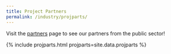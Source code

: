 ```yaml
---
title: Project Partners
permalink: /industry/projparts/
---
```

Visit the [partners](/who-we-are/partners) page to see our partners from the public sector!

{% include projparts.html projparts=site.data.projparts %}
